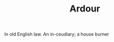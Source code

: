 ---
title: Ardour
letter: A
permalink: "/definitions/bld-ardour.html"
body: In old English law. An in-ceudiary; a house burner
published_at: '2018-07-07'
source: Black's Law Dictionary 2nd Ed (1910)
layout: post
---